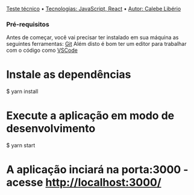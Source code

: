 <p  >
 <a href="#objetivo">Teste técnico</a> •
 <a href="#tecnologias">Tecnologias: JavaScript, React</a> • 
 <a href="#autor">Autor: Calebe Libério</a>
</p>

### Pré-requisitos

Antes de começar, você vai precisar ter instalado em sua máquina as seguintes ferramentas:
[Git](https://git-scm.com)
Além disto é bom ter um editor para trabalhar com o código como [VSCode](https://code.visualstudio.com/)

# Instale as dependências

$ yarn install

# Execute a aplicação em modo de desenvolvimento

$ yarn start

# A aplicação inciará na porta:3000 - acesse <http://localhost:3000/>

```

```
